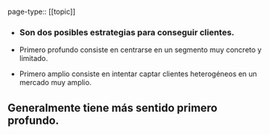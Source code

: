 page-type:: [[topic]]
- ### Son dos posibles estrategias para conseguir clientes.

- Primero profundo consiste en centrarse en un segmento muy concreto y limitado.

- Primero amplio consiste en intentar captar clientes heterogéneos en un mercado muy amplio.

Generalmente tiene más sentido primero profundo.
  - 


